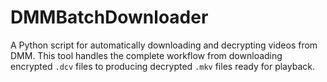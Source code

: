 # DMMBatchDownloader
A Python script for automatically downloading and decrypting videos from DMM. This tool handles the complete workflow from downloading encrypted `.dcv` files to producing decrypted `.mkv` files ready for playback.
